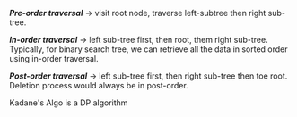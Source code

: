 **_Pre-order traversal_** -> visit root node, traverse left-subtree then right sub-tree.

**_In-order traversal_** -> left sub-tree first, then root, them right sub-tree.
Typically, for binary search tree, we can retrieve all the data in sorted order using in-order traversal.

**_Post-order traversal_** -> left sub-tree first, then right sub-tree then toe root. Deletion process would always be in post-order.


Kadane's Algo is a DP algorithm
